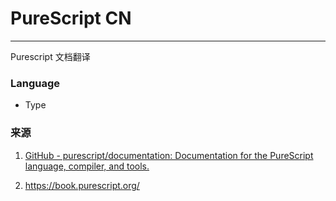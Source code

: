# PureScript CN

---

Purescript 文档翻译



### Language

- Type

### 来源

1. [GitHub - purescript/documentation: Documentation for the PureScript language, compiler, and tools.](https://github.com/purescript/documentation)

1. https://book.purescript.org/